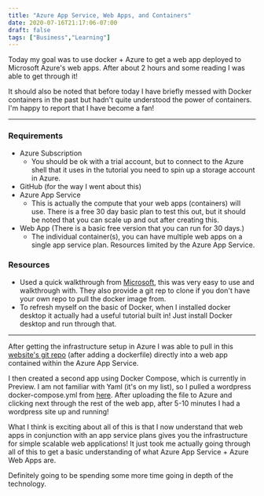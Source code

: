 ```yaml
---
title: "Azure App Service, Web Apps, and Containers"
date: 2020-07-16T21:17:06-07:00
draft: false
tags: ["Business","Learning"]
---
```


Today my goal was to use docker + Azure to get a web app deployed to Microsoft Azure's web apps. After about 2 hours and some reading I was able to get through it!

It should also be noted that before today I have briefly messed with Docker containers in the past but hadn't quite understood the power of containers. I'm happy to report that I have become a fan! 

---

### Requirements

* Azure Subscription
    * You should be ok with a trial account, but to connect to the Azure shell that it uses in the tutorial you need to spin up a storage account in Azure. 
* GitHub (for the way I went about this)
* Azure App Service
    * This is actually the compute that your web apps (containers) will use. There is a free 30 day basic plan to test this out, but it should be noted that you can scale up and out after creating this. 
* Web App (There is a basic free version that you can run for 30 days.)
    * The individual container(s), you can have multiple web apps on a single app service plan. Resources limited by the Azure App Service.

### Resources

* Used a quick walkthrough from [Microsoft](https://docs.microsoft.com/en-us/learn/modules/deploy-run-container-app-service/1-introduction), this was very easy to use and walkthrough with. They also provide a git rep to clone if you don't have your own repo to pull the docker image from. 
* To refresh myself on the basic of Docker, when I installed docker desktop it actually had a useful tutorial built in! Just install Docker desktop and run through that. 

---

After getting the infrastructure setup in Azure I was able to pull in this [website's git repo](https://github.com/tf-anguskong/FlemingSystems-Website.git) (after adding a dockerfile) directly into a web app contained within the Azure App Service. 

I then created a second app using Docker Compose, which is currently in Preview. I am not familiar with Yaml (it's on my list), so I pulled a wordpress docker-compose.yml from [here](https://docs.docker.com/compose/wordpress/). After uploading the file to Azure and clicking next through the rest of the web app, after 5-10 minutes I had a wordpress site up and running!

What I think is exciting about all of this is that I now understand that web apps in conjunction with an app service plans gives you the infrastructure for simple scalable web applications! It just took me actually going through all of this to get a basic understanding of what Azure App Service + Azure Web Apps are. 

Definitely going to be spending some more time going in depth of the technology.

